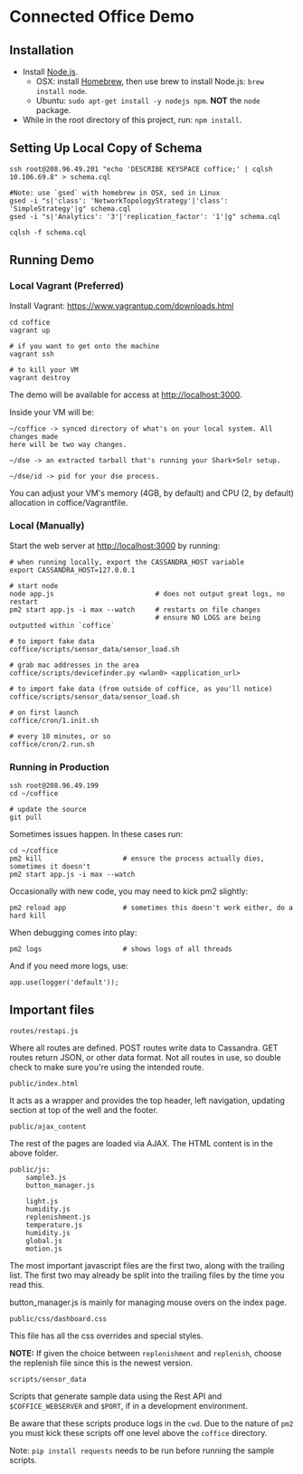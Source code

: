 # Connected Office Demo

## Installation

* Install [Node.js](http://nodejs.org/).
    * OSX: install [Homebrew](http://brew.sh/), then use brew to install Node.js:
    `brew install node`.
    * Ubuntu: `sudo apt-get install -y nodejs npm`. **NOT** the `node` package.
* While in the root directory of this project, run: `npm install`.

## Setting Up Local Copy of Schema

    ssh root@208.96.49.201 "echo 'DESCRIBE KEYSPACE coffice;' | cqlsh 10.106.69.8" > schema.cql

    #Note: use `gsed` with homebrew in OSX, sed in Linux
    gsed -i "s|'class': 'NetworkTopologyStrategy'|'class': 'SimpleStrategy'|g" schema.cql
    gsed -i "s|'Analytics': '3'|'replication_factor': '1'|g" schema.cql

    cqlsh -f schema.cql

## Running Demo

### Local Vagrant (Preferred)

Install Vagrant: https://www.vagrantup.com/downloads.html

    cd coffice
    vagrant up

    # if you want to get onto the machine
    vagrant ssh

    # to kill your VM
    vagrant destroy

The demo will be available for access at [http://localhost:3000](http://localhost:3000).

Inside your VM will be:

    ~/coffice -> synced directory of what's on your local system. All changes made
    here will be two way changes.

    ~/dse -> an extracted tarball that's running your Shark+Solr setup.

    ~/dse/id -> pid for your dse process.

You can adjust your VM's memory (4GB, by default) and CPU (2, by default) allocation
in coffice/Vagrantfile.

### Local (Manually)

Start the web server at [http://localhost:3000](http://localhost:3000) by running:

    # when running locally, export the CASSANDRA_HOST variable
    export CASSANDRA_HOST=127.0.0.1

    # start node
    node app.js                         # does not output great logs, no restart
    pm2 start app.js -i max --watch     # restarts on file changes
                                        # ensure NO LOGS are being outputted within `coffice`

    # to import fake data
    coffice/scripts/sensor_data/sensor_load.sh

    # grab mac addresses in the area
    coffice/scripts/devicefinder.py <wlan0> <application_url>

    # to import fake data (from outside of coffice, as you'll notice)
    coffice/scripts/sensor_data/sensor_load.sh

    # on first launch
    coffice/cron/1.init.sh

    # every 10 minutes, or so
    coffice/cron/2.run.sh

### Running in Production

    ssh root@208.96.49.199
    cd ~/coffice

    # update the source
    git pull

Sometimes issues happen. In these cases run:

    cd ~/coffice
    pm2 kill                    # ensure the process actually dies, sometimes it doesn't
    pm2 start app.js -i max --watch

Occasionally with new code, you may need to kick pm2 slightly:

    pm2 reload app              # sometimes this doesn't work either, do a hard kill

When debugging comes into play:

    pm2 logs                    # shows logs of all threads

And if you need more logs, use:

    app.use(logger('default'));

## Important files

    routes/restapi.js

Where all routes are defined. POST routes write data to Cassandra. GET routes return
JSON, or other data format. Not all routes in use, so double check to make sure you're
using the intended route.

    public/index.html

It acts as a wrapper and provides the top header, left navigation, updating section
at top of the well and the footer.

    public/ajax_content

The rest of the pages are loaded via AJAX. The HTML content is in the above folder.

    public/js:
        sample3.js
        button_manager.js

        light.js
        humidity.js
        replenishment.js
        temperature.js
        humidity.js
        global.js
        motion.js

The most important javascript files are the first two, along with the trailing list.
The first two may already be split into the trailing files by the time you read this.

button_manager.js is mainly for managing mouse overs on the index page.

    public/css/dashboard.css

This file has all the css overrides and special styles.

**NOTE:** If given the choice between `replenishment` and `replenish`, choose the
replenish file since this is the newest version.

    scripts/sensor_data

Scripts that generate sample data using the Rest API and `$COFFICE_WEBSERVER` and
`$PORT`, if in a development environment.

Be aware that these scripts produce logs in the `cwd`. Due to the nature of `pm2`
you must kick these scripts off one level above the `coffice` directory.

Note: `pip install requests` needs to be run before running the sample scripts.
